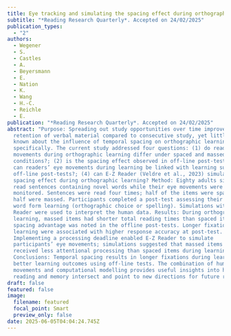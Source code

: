 ```yaml
---
title: Eye tracking and simulating the spacing effect during orthographic learning
subtitle: "*Reading Research Quarterly*. Accepted on 24/02/2025"
publication_types:
  - "2"
authors:
  - Wegener
  - S.
  - Castles
  - A.
  - Beyersmann
  - E.
  - Nation
  - K.
  - Wang
  - H.-C.
  - Reichle
  - E.
publication: "*Reading Research Quarterly*. Accepted on 24/02/2025"
abstract: "Purpose: Spreading out study opportunities over time improves the
  retention of verbal material compared to consecutive study, yet little is
  known about the influence of temporal spacing on orthographic learning
  specifically. The current study addressed four questions: (1) do readers’ eye
  movements during orthographic learning differ under spaced and massed
  conditions?; (2) is the spacing effect observed in off-line post-tests?; (3)
  can readers’ eye movements during learning be linked with learning success in
  off-line post-tests?; (4) can E-Z Reader (Veldre et al., 2023) simulate the
  spacing effect during orthographic learning? Method: Eighty adults silently
  read sentences containing novel words while their eye movements were
  monitored. Sentences were read four times; half of the items were spaced while
  half were massed. Participants completed a post-test assessing their written
  word form learning (orthographic choice or spelling). Simulations with E-Z
  Reader were used to interpret the human data. Results: During orthographic
  learning, massed items had shorter total reading times than spaced items. A
  spacing advantage was noted in the offline post-tests. Longer fixations during
  learning were associated with higher response accuracy at post-test.
  Implementing a processing deadline enabled E-Z Reader to simulate
  participants’ eye movements; simulations suggested that massed items may have
  received less attentional processing than spaced items during learning.
  Conclusions: Temporal spacing results in longer fixations during learning and
  better learning outcomes using off-line tests. The combination of human eye
  movements and computational modelling provides useful insights into how
  reading and memory intersect and point to new directions for future research."
draft: false
featured: false
image:
  filename: featured
  focal_point: Smart
  preview_only: false
date: 2025-06-05T04:04:24.745Z
---
```

